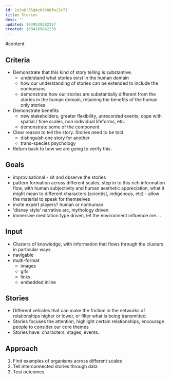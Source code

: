 ```yaml
---
id: 1o3u6r35q4z6t008fwi3v7i
title: Stories
desc: ''
updated: 1639539382357
created: 1634169842138
---
```




#content

## Criteria

- Demonstrate that this kind of story telling is substantive.
  - understand what stories exist in the human domain
  - how our understanding of stories can be extended to include the nonhumans
  - demonstrate how our stories are substantially different from the stories in the human domain, retaining the benefits of the human only stories
- Demonstrate benefits
  - new stakeholders, greater flexibility, unrecorded events, cope with spatial / time scales, non individual lifeforms, etc.
  - demonstrate some of the component.
- Clear reason to tell the story. Stories need to be told.
  - distinguish one story for another
  - trans-species psychology
- Return back to how we are going to verify this.

## Goals

- improvisational - sit and observe the stories
- pattern formation across different scales, step in to this rich information flow, with human subjectivity and human aesthetic appreciation, what it might mean to different characters (scientist, indigenous, etc) - allow the material to speak for themselves
- invite expert players? human or nonhuman
- 'disney style' narrative arc, mythology driven
- immersive meditation type driven, let the environment influence me....

## Input

- Clusters of knowledge, with information that flows through the clusters in particular ways.
- navigable
- multi-format
  - images
  - gifs
  - links
  - embedded inline

## Stories

- Different vehicles that can make the friction in the networks of relationships higher or lower, or filter what is being transmitted. 
- Stories focuses the attention, highlight certain relationships, encourage people to consider our core themes
- Stories have: characters, stages, events.

## Approach

1. Find examples of organisms across different scales 
2. Tell interconnected stories through data 
3. Test outcomes 
